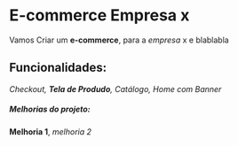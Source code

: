 # E-commerce Empresa x

Vamos Criar um **e-commerce**, para a *empresa* x e blablabla

## Funcionalidades:

_Checkout, **Tela de Produdo**, Catálogo, Home com Banner_

##### Melhorias do projeto:

__Melhoria 1__, _melhoria 2_
